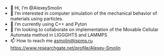 - 👋 Hi, I’m @AlexeySmolin
- 👀 I’m interested in computer simulation of the mechanical behavior of materials using particles.
- 🌱 I’m currently using C++ and Pyton
- 💞️ I’m looking to collaborate on implementation of the Movable Cellular Automata method in LIGGGHTS and LAMMPS
- 📫 How to reach me asmolin@ispms.ru https://www.researchgate.net/profile/Alexey-Smolin

<!---
AlexeySmolin/AlexeySmolin is a ✨ special ✨ repository because its `README.md` (this file) appears on your GitHub profile.
You can click the Preview link to take a look at your changes.
--->
